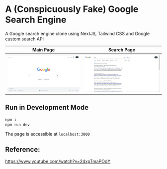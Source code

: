 # A (Conspicuously Fake) Google Search Engine

A Google search engine clone using NextJS, Tailwind CSS and Google custom search API

Main Page|  Search Page
:-------------------------:|:-------------------------:
![](./images/demo1.jpg) |  ![](./images/demo2.jpg)

## Run in Development Mode
```
npm i
npm run dev
```
The page is accessible at `localhost:3000`

## Reference: 
https://www.youtube.com/watch?v=24xpTmaPOdY
